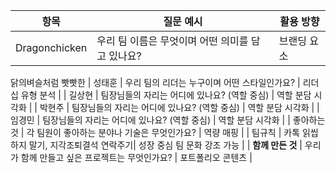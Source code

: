 | 항목 | 질문 예시 | 활용 방향 |
|------|-----------|------------|
| Dragonchicken | 우리 팀 이름은 무엇이며 어떤 의미를 담고 있나요? | 브랜딩 요소 |
닭의벼슬처럼 빳빳한 
| 성태훈  | 우리 팀의 리더는 누구이며 어떤 스타일인가요? | 리더십 유형 분석 |
| 길상현 | 팀장님들의 자리는 어디에 있나요? (역할 중심) | 역할 분담 시각화 |
| 박현주 | 팀장님들의 자리는 어디에 있나요? (역할 중심) | 역할 분담 시각화 |
| 임경민 | 팀장님들의 자리는 어디에 있나요? (역할 중심) | 역할 분담 시각화 |
| 좋아하는 것 | 각 팀원이 좋아하는 분야나 기술은 무엇인가요? | 역량 매핑 |
| 팀규칙 | 카톡 읽씹하지 말기, 지각조퇴결석 연락주기| 성장 중심 팀 문화 강조 가능 |
| **함께 만든 것** | 우리가 함께 만들고 싶은 프로젝트는 무엇인가요? | 포트폴리오 콘텐츠 |  